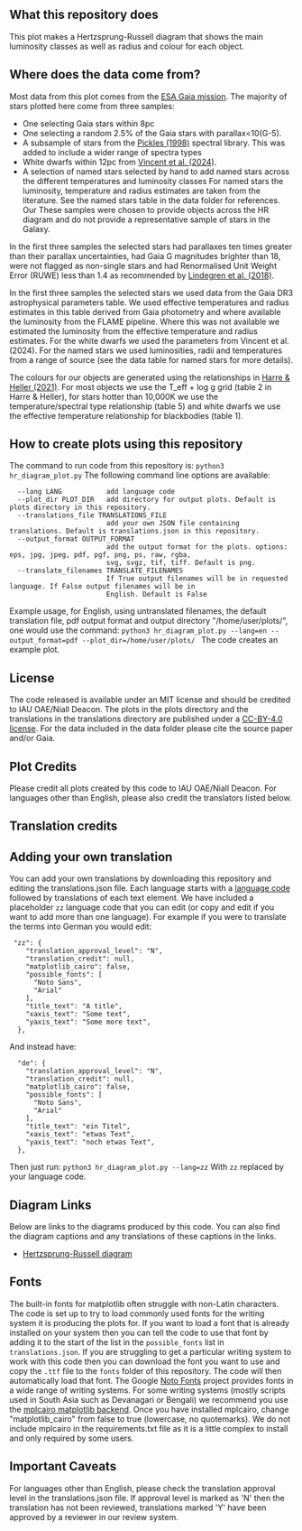 ## What this repository does	
This plot makes a Hertzsprung-Russell diagram that shows the main luminosity classes as well as radius and colour for each object.

## Where does the data come from?
Most data from this plot comes from the [ESA Gaia mission](https://sci.esa.int/web/gaia). The majority of stars plotted here come from three samples:

- One selecting Gaia stars within 8pc
- One selecting a random 2.5% of the Gaia stars with parallax<10(G-5).
- A subsample of stars from the [Pickles (1998)](https://ui.adsabs.harvard.edu/abs/1998PASP..110..863P/abstract) spectral library. This was added to include a wider range of spectra types
- White dwarfs within 12pc from [Vincent et al. (2024)](https://ui.adsabs.harvard.edu/abs/2024A%26A...682A...5V/abstract). 
- A selection of named stars selected by hand to add named stars across the different temperatures and luminosity classes
For named stars the luminosity, temperature and radius estimates are taken from the literature. See the named stars table in the data folder for references.  Our
These samples were chosen to provide objects across the HR diagram and do not provide a representative sample of stars in the Galaxy.

In the first three samples the selected stars had parallaxes ten times greater than their parallax uncertainties, had Gaia G magnitudes brighter than 18, were not flagged as non-single stars and had Renormalised Unit Weight Error (RUWE) less than 1.4 as recommended by [Lindegren et al. (2018)](https://www.cosmos.esa.int/documents/29201/1770596/Lindegren_GaiaDR2_Astrometry_extended.pdf/1ebddb25-f010-6437-cb14-0e360e2d9f09). 

In the first three samples the selected stars we used data from the Gaia DR3 astrophysical parameters table. We used effective temperatures and radius estimates in this table derived from Gaia photometry and where available the luminosity from the FLAME pipeline. Where this was not available we estimated the luminosity from the effective temperature and radius estimates. For the white dwarfs we used the parameters from Vincent et al. (2024). For the named stars we used luminosities, radii and temperatures from a range of source (see the data table for named stars for more details).

The colours for our objects are generated using the relationships in [Harre & Heller (2021)](https://onlinelibrary.wiley.com/doi/10.1002/asna.202113868). For most objects we use the T_eff + log g grid (table 2 in Harre & Heller), for stars hotter than 10,000K we use the temperature/spectral type relationship (table 5) and white dwarfs we use the effective temperature relationship for blackbodies (table 1).
## How to create plots using this repository
The command to run code from this repository is:
`python3 hr_diagram_plot.py`
The following command line options are available:
```-h, --help            show this help message and exit
  --lang LANG           add language code
  --plot_dir PLOT_DIR   add directory for output plots. Default is plots directory in this repository.
  --translations_file TRANSLATIONS_FILE
                        add your own JSON file containing translations. Default is translations.json in this repository.
  --output_format OUTPUT_FORMAT
                        add the output format for the plots. options: eps, jpg, jpeg, pdf, pgf, png, ps, raw, rgba,
                        svg, svgz, tif, tiff. Default is png.
  --translate_filenames TRANSLATE_FILENAMES
                        If True output filenames will be in requested language. If False output filenames will be in
                        English. Default is False
```
Example usage, for English, using untranslated filenames, the default translation file, pdf output format and output directory "/home/user/plots/", one would use the command:
```python3 hr_diagram_plot.py --lang=en --output_format=pdf --plot_dir=/home/user/plots/ ```
The code creates an example plot.

## License
The code released is available under an MIT license and should be credited to IAU OAE/Niall Deacon. The plots in the plots directory and the translations in the translations directory are published under a <a href="https://creativecommons.org/licenses/by/4.0/deed.en">CC-BY-4.0 license</a>. For the data included in the data folder please cite the source paper and/or Gaia. 

## Plot Credits
Please credit all plots created by this code to IAU OAE/Niall Deacon. For languages other than English, please also credit the translators listed below. 
<!-- start-translation-credits -->

## Translation credits

<!-- end-translation-credits -->

## Adding your own translation
You can add your own translations by downloading this repository and editing the translations.json file. Each language starts with a [language code](https://en.wikipedia.org/wiki/List_of_ISO_639-1_codes) followed by translations of each text element. We have included a placeholder `zz` language code that you can edit (or copy and edit if you want to add more than one language). For example if you were to translate the terms into German you would edit:
```
 "zz": {
    "translation_approval_level": "N",
    "translation_credit": null,
    "matplotlib_cairo": false,
    "possible_fonts": [
      "Noto Sans",
      "Arial"
    ],
    "title_text": "A title",
    "xaxis_text": "Some text",
    "yaxis_text": "Some more text",
  },
```
And instead have:
```
  "de": {
    "translation_approval_level": "N",
    "translation_credit": null,
    "matplotlib_cairo": false,
    "possible_fonts": [
      "Noto Sans",
      "Arial"
    ],
    "title_text": "ein Titel",
    "xaxis_text": "etwas Text",
    "yaxis_text": "noch etwas Text",
  },
```

Then just run:
```python3 hr_diagram_plot.py --lang=zz```
With `zz` replaced by your language code.

<!-- start-diagram-links -->

## Diagram Links
 Below are links to the diagrams produced by this code. You can also find the diagram captions and any translations of these captions in the links.
 <ul>
<li><a href="http://astro4edu.org/resources/diagram/iq40Hc92ni31/">Hertzsprung-Russell diagram</a></li>
</ul>

<!-- end-diagram-links -->


## Fonts
The built-in fonts for matplotlib often struggle with non-Latin characters. The code is set up to try to load commonly used fonts for the writing system it is producing the plots for. If you want to load a font that is already installed on your system then you can tell the code to use that font by adding it to the start of the list in the `possible_fonts` list in `translations.json`. If you are struggling to get a particular writing system to work with this code then you can download the font you want to use and copy the `.ttf` file to the `fonts` folder of this repository. The code will then automatically load that font. The Google <a href="https://fonts.google.com/noto">Noto Fonts</a> project provides fonts in a wide range of writing systems. For some writing systems (mostly scripts used in South Asia such as Devanagari or Bengali) we recommend you use the <a href="https://pypi.org/project/mplcairo/">mplcairo matplotlib backend</a>. Once you have installed mplcairo, change "matplotlib_cairo" from false to true (lowercase, no quotemarks). We do not include mplcairo in the requirements.txt file as it is a little complex to install and only required by some users.

## Important Caveats

For languages other than English, please check the translation approval level in the translations.json file. If approval level is marked as 'N' then the translation has not been reviewed, translations marked 'Y' have been approved by a reviewer in our review system.
